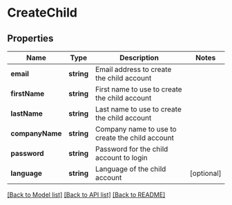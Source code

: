 # CreateChild

## Properties
Name | Type | Description | Notes
------------ | ------------- | ------------- | -------------
**email** | **string** | Email address to create the child account | 
**firstName** | **string** | First name to use to create the child account | 
**lastName** | **string** | Last name to use to create the child account | 
**companyName** | **string** | Company name to use to create the child account | 
**password** | **string** | Password for the child account to login | 
**language** | **string** | Language of the child account | [optional] 

[[Back to Model list]](../../README.md#documentation-for-models) [[Back to API list]](../../README.md#documentation-for-api-endpoints) [[Back to README]](../../README.md)



